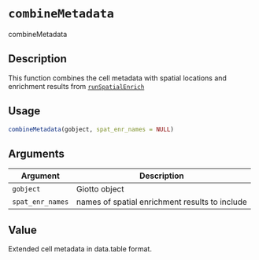 # `combineMetadata`

combineMetadata


## Description

This function combines the cell metadata with spatial locations and
 enrichment results from [`runSpatialEnrich`](#runspatialenrich)


## Usage

```r
combineMetadata(gobject, spat_enr_names = NULL)
```


## Arguments

Argument      |Description
------------- |----------------
`gobject`     |     Giotto object
`spat_enr_names`     |     names of spatial enrichment results to include


## Value

Extended cell metadata in data.table format.



